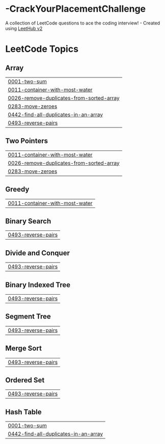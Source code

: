 # -CrackYourPlacementChallenge
A collection of LeetCode questions to ace the coding interview! - Created using [LeetHub v2](https://github.com/arunbhardwaj/LeetHub-2.0)

<!---LeetCode Topics Start-->
# LeetCode Topics
## Array
|  |
| ------- |
| [0001-two-sum](https://github.com/bhoomikagupta30/-CrackYourPlacementChallenge/tree/master/0001-two-sum) |
| [0011-container-with-most-water](https://github.com/bhoomikagupta30/-CrackYourPlacementChallenge/tree/master/0011-container-with-most-water) |
| [0026-remove-duplicates-from-sorted-array](https://github.com/bhoomikagupta30/-CrackYourPlacementChallenge/tree/master/0026-remove-duplicates-from-sorted-array) |
| [0283-move-zeroes](https://github.com/bhoomikagupta30/-CrackYourPlacementChallenge/tree/master/0283-move-zeroes) |
| [0442-find-all-duplicates-in-an-array](https://github.com/bhoomikagupta30/-CrackYourPlacementChallenge/tree/master/0442-find-all-duplicates-in-an-array) |
| [0493-reverse-pairs](https://github.com/bhoomikagupta30/-CrackYourPlacementChallenge/tree/master/0493-reverse-pairs) |
## Two Pointers
|  |
| ------- |
| [0011-container-with-most-water](https://github.com/bhoomikagupta30/-CrackYourPlacementChallenge/tree/master/0011-container-with-most-water) |
| [0026-remove-duplicates-from-sorted-array](https://github.com/bhoomikagupta30/-CrackYourPlacementChallenge/tree/master/0026-remove-duplicates-from-sorted-array) |
| [0283-move-zeroes](https://github.com/bhoomikagupta30/-CrackYourPlacementChallenge/tree/master/0283-move-zeroes) |
## Greedy
|  |
| ------- |
| [0011-container-with-most-water](https://github.com/bhoomikagupta30/-CrackYourPlacementChallenge/tree/master/0011-container-with-most-water) |
## Binary Search
|  |
| ------- |
| [0493-reverse-pairs](https://github.com/bhoomikagupta30/-CrackYourPlacementChallenge/tree/master/0493-reverse-pairs) |
## Divide and Conquer
|  |
| ------- |
| [0493-reverse-pairs](https://github.com/bhoomikagupta30/-CrackYourPlacementChallenge/tree/master/0493-reverse-pairs) |
## Binary Indexed Tree
|  |
| ------- |
| [0493-reverse-pairs](https://github.com/bhoomikagupta30/-CrackYourPlacementChallenge/tree/master/0493-reverse-pairs) |
## Segment Tree
|  |
| ------- |
| [0493-reverse-pairs](https://github.com/bhoomikagupta30/-CrackYourPlacementChallenge/tree/master/0493-reverse-pairs) |
## Merge Sort
|  |
| ------- |
| [0493-reverse-pairs](https://github.com/bhoomikagupta30/-CrackYourPlacementChallenge/tree/master/0493-reverse-pairs) |
## Ordered Set
|  |
| ------- |
| [0493-reverse-pairs](https://github.com/bhoomikagupta30/-CrackYourPlacementChallenge/tree/master/0493-reverse-pairs) |
## Hash Table
|  |
| ------- |
| [0001-two-sum](https://github.com/bhoomikagupta30/-CrackYourPlacementChallenge/tree/master/0001-two-sum) |
| [0442-find-all-duplicates-in-an-array](https://github.com/bhoomikagupta30/-CrackYourPlacementChallenge/tree/master/0442-find-all-duplicates-in-an-array) |
<!---LeetCode Topics End-->